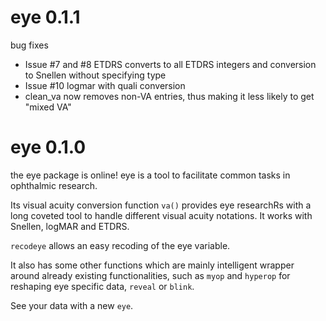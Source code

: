 # eye 0.1.1
bug fixes
* Issue #7 and #8 ETDRS converts to all ETDRS integers and conversion to Snellen   without specifying type
* Issue #10 logmar with quali conversion 
* clean_va now removes non-VA entries, thus making it less likely to get "mixed VA"


# eye 0.1.0
the eye package is online!
eye is a tool to facilitate common tasks in ophthalmic research.

Its visual acuity conversion function `va()` provides eye researchRs with a long coveted tool to handle different visual acuity notations. It works with Snellen, logMAR and ETDRS.

`recodeye` allows an easy recoding of the eye variable.

It also has some other functions which are mainly intelligent wrapper around already existing functionalities, such as `myop` and `hyperop` for reshaping eye specific data, `reveal` or `blink`.

See your data with a new `eye`.

